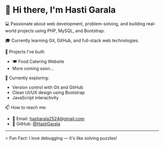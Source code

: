 # 👋 Hi there, I'm Hasti Garala

💻 Passionate about web development, problem-solving, and building real-world projects using PHP, MySQL, and Bootstrap.

🎓 Currently learning Git, GitHub, and full-stack web technologies.

🚀 Projects I've built:
- 🍽️ Food Catering Website
- More coming soon...

🌱 Currently exploring:
- Version control with Git and GitHub
- Clean UI/UX design using Bootstrap
- JavaScript interactivity

📫 How to reach me:
- 📧 Email: hastiarala2524@gmail.com
- 🐙 GitHub: [@HastiGarala](https://github.com/hastipatel404)

---

⭐ Fun Fact: I love debugging — it's like solving puzzles!

